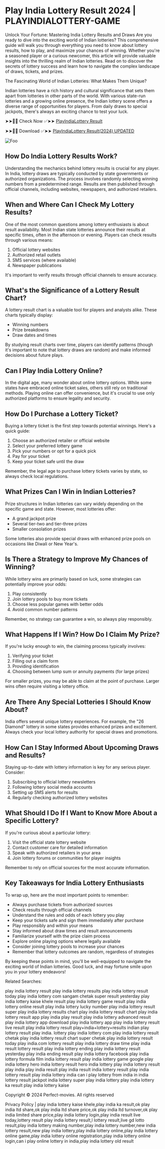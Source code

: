 # Play India Lottery Result 2024 | PLAYINDIALOTTERY-GAME

Unlock Your Fortune: Mastering India Lottery Results and Draws
Are you ready to dive into the exciting world of Indian lotteries? This comprehensive guide will walk you through everything you need to know about lottery results, how to play, and maximize your chances of winning. Whether you're a seasoned player or a curious newcomer, this article will provide valuable insights into the thrilling realm of Indian lotteries. Read on to discover the secrets of lottery success and learn how to navigate the complex landscape of draws, tickets, and prizes.

The Fascinating World of Indian Lotteries: What Makes Them Unique?

Indian lotteries have a rich history and cultural significance that sets them apart from lotteries in other parts of the world. With various state-run lotteries and a growing online presence, the Indian lottery scene offers a diverse range of opportunities for players. From daily draws to special jackpots, there's always an exciting chance to test your luck.


➤➤🔴📱 Check Now ✅➤➤ [PlayIndiaLottery Result](https://t.co/2xfyfxn8NB)

➤➤🔴📱 Download ✅➤➤ [PlayIndiaLottery Result(2024) UPDATED ](https://t.co/2xfyfxn8NB)



<animated-image data-catalyst=""><a href="https://t.co/2xfyfxn8NB" rel="nofollow" data-target="animated-image.originalLink"><img src="https://media.licdn.com/dms/image/D5612AQEeFL9Q8kl8vA/article-inline_image-shrink_1000_1488/0/1664471675181?e=1727308800&v=beta&t=UegtAbuXI0FgA8q7HReIc5U2BgAZWkaojBbg1lbn-Vw" alt="Foo" data-canonical-src="https://media.licdn.com/dms/image/D5612AQEeFL9Q8kl8vA/article-inline_image-shrink_1000_1488/0/1664471675181?e=1727308800&v=beta&t=UegtAbuXI0FgA8q7HReIc5U2BgAZWkaojBbg1lbn-Vw" style="max-width: 100%; display: inline-block;" data-target="animated-image.originalImage"></a>




## How Do India Lottery Results Work?

Understanding the mechanics behind lottery results is crucial for any player. In India, lottery draws are typically conducted by state governments or authorized organizations. The process involves randomly selecting winning numbers from a predetermined range. Results are then published through official channels, including websites, newspapers, and authorized retailers.

## When and Where Can I Check My Lottery Results?

One of the most common questions among lottery enthusiasts is about result availability. Most Indian state lotteries announce their results at specific times, often in the afternoon or evening. Players can check results through various means:

1. Official lottery websites
2. Authorized retail outlets
3. SMS services (where available)
4. Newspaper publications

It's important to verify results through official channels to ensure accuracy.

## What's the Significance of a Lottery Result Chart?

A lottery result chart is a valuable tool for players and analysts alike. These charts typically display:

- Winning numbers
- Prize breakdowns
- Draw dates and times

By studying result charts over time, players can identify patterns (though it's important to note that lottery draws are random) and make informed decisions about future plays.

## Can I Play India Lottery Online?

In the digital age, many wonder about online lottery options. While some states have embraced online ticket sales, others still rely on traditional methods. Playing online can offer convenience, but it's crucial to use only authorized platforms to ensure legality and security.

## How Do I Purchase a Lottery Ticket?

Buying a lottery ticket is the first step towards potential winnings. Here's a quick guide:

1. Choose an authorized retailer or official website
2. Select your preferred lottery game
3. Pick your numbers or opt for a quick pick
4. Pay for your ticket
5. Keep your ticket safe until the draw

Remember, the legal age to purchase lottery tickets varies by state, so always check local regulations.

## What Prizes Can I Win in Indian Lotteries?

Prize structures in Indian lotteries can vary widely depending on the specific game and state. However, most lotteries offer:

- A grand jackpot prize
- Several tier-two and tier-three prizes
- Smaller consolation prizes

Some lotteries also provide special draws with enhanced prize pools on occasions like Diwali or New Year's.

## Is There a Strategy to Improve My Chances of Winning?

While lottery wins are primarily based on luck, some strategies can potentially improve your odds:

1. Play consistently
2. Join lottery pools to buy more tickets
3. Choose less popular games with better odds
4. Avoid common number patterns

Remember, no strategy can guarantee a win, so always play responsibly.

## What Happens If I Win? How Do I Claim My Prize?

If you're lucky enough to win, the claiming process typically involves:

1. Verifying your ticket
2. Filling out a claim form
3. Providing identification
4. Choosing between lump sum or annuity payments (for large prizes)

For smaller prizes, you may be able to claim at the point of purchase. Larger wins often require visiting a lottery office.

## Are There Any Special Lotteries I Should Know About?

India offers several unique lottery experiences. For example, the "26 Diamond" lottery in some states provides enhanced prizes and excitement. Always check your local lottery authority for special draws and promotions.

## How Can I Stay Informed About Upcoming Draws and Results?

Staying up-to-date with lottery information is key for any serious player. Consider:

1. Subscribing to official lottery newsletters
2. Following lottery social media accounts
3. Setting up SMS alerts for results
4. Regularly checking authorized lottery websites

## What Should I Do If I Want to Know More About a Specific Lottery?

If you're curious about a particular lottery:

1. Visit the official state lottery website
2. Contact customer care for detailed information
3. Speak with authorized retailers in your area
4. Join lottery forums or communities for player insights

Remember to rely on official sources for the most accurate information.

## Key Takeaways for India Lottery Enthusiasts

To wrap up, here are the most important points to remember:

- Always purchase tickets from authorized sources
- Check results through official channels
- Understand the rules and odds of each lottery you play
- Keep your tickets safe and sign them immediately after purchase
- Play responsibly and within your means
- Stay informed about draw times and result announcements
- Familiarize yourself with the prize claim process
- Explore online playing options where legally available
- Consider joining lottery pools to increase your chances
- Remember that lottery outcomes are random, regardless of strategies

By keeping these points in mind, you'll be well-equipped to navigate the exciting world of Indian lotteries. Good luck, and may fortune smile upon you in your lottery endeavors!


Related Searches:

play india lottery result
play india lottery results
play india lottery result today
play india lottery com sangam chetak super result yesterday
play india lottery kaise khele result
play india lottery game result
play india lottery online result
play india lottery lucky number
play india lottery result super
play india lottery results chart
play india lottery result chart
play india lottery result app
play india play result
play india lottery advanced result
play india lottery app download
play india lottery app
play india lottery result live
result play india lottery result
play+india+lottery+results
indian play lottery result
play india. lottery
play india lottery com
play india lottery result chetak
play india lottery result chart super
chetak play india lottery result today
play india.com lottery result
play india lottery draw time
play india result lottery result
play india lottery ending
play india lottery result yesterday
play india ending result
play india lottery facebook
play india lottery formula
film india lottery result
play india lottery game
google play india lottery
hero india lottery result
hero india lottery
play india lottery result play india
play india result play india result
india lottery result play india lottery result
play india lottery india
can i play lottery from india
in india lottery result
jackpot india lottery
super play india lottery
play india lottery ka result
play india lottery kaise



Copyright © 2024 Perfect-movies. All rights reserved

Privacy Policy | play india lottery kaise khele,play india ka result,ok play india ltd share,ok play india ltd share price,ok play india ltd turnover,ok play india limited share price,play india lottery login,play india result live today,lottery result play india lottery result,l lottery result,live gd lotto result,play india lottery making number,play india lottery number,new india lottery result,new play india lottery,play india lottery online,play india lottery online game,play india lottery online registration,play india lottery online login,can i play online lottery in india,play india lottery old result
